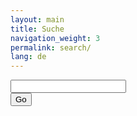 ```yaml
---
layout: main
title: Suche
navigation_weight: 3
permalink: search/
lang: de
---
```


<div class="container-search-inner">
  <form class="container-search-inner-form" id="search-form" action="/search/" method="get">
    <div class="container-search-inner-form-input">
      <input class="container-search-inner-form-box" type="text" id="search-box" name="query">
    </div>
    <div class="container-search-inner-form-submit">
      <input class="container-search-inner-form-submit-button" type="submit" value="Go">
    </div>
  </form>
</div>

<ul class="post-list" id="search-results"></ul>
<div class="pagination"></div>

<script>
  window.store = {
    {% for post in site.posts %}
      "{{ post.url | slugify }}": {
        "title": "{{ post.title | xml_escape }}",
        "author": "{{ post.author | xml_escape }}",
        "category": "{{ post.categories[0] | xml_escape }}",
        "date": "{{post.date | date_to_long_string}}",
        "content": {{ post.content | strip_html | strip_newlines | jsonify }},
        "url": "{{ post.url | xml_escape }}"
      }
      {% unless forloop.last %},{% endunless %}
    {% endfor %}
  };
</script>
<script src="../assets/js/lunr.min.js"></script>
<script src="../assets/js/search.js"></script>
